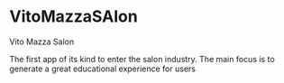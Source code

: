 VitoMazzaSAlon
==============

Vito Mazza Salon


The first app of its kind to enter the salon industry. The main focus is to generate a great educational experience for users 
